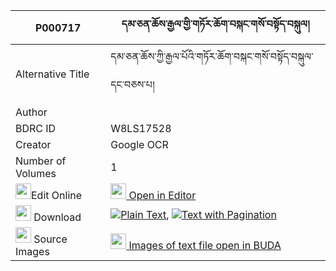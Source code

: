 |P000717|དམ་ཅན་ཆོས་རྒྱལ་གྱི་གཏོར་ཆོག་བསྐང་གསོ་བསྟོད་བསྐུལ། 
| --- | --- 
|Alternative Title |དམ་ཅན་ཆོས་ཀྱི་རྒྱལ་པོའི་གཏོར་ཆོག་བསྐང་གསོ་བསྟོད་བསྐུལ་དང་བཅས་པ།
|Author | 
|BDRC ID | W8LS17528
|Creator | Google OCR
|Number of Volumes| 1
|<img width="25" src="https://img.icons8.com/color/25/000000/edit-property.png">Edit Online| [<img width="25" src="https://avatars.githubusercontent.com/u/45091458?s=200&v=4"> Open in Editor](http://editor.openpecha.org/P000717)
|<img width="25" src="https://img.icons8.com/fluent/48/000000/download-2.png"/>  Download | [![](https://img.icons8.com/color/20/000000/txt.png)Plain Text](https://github.com/Openpecha/P000717/releases/download/v1/damchen_chogyal_gyi_tor_chok_k_plain_P000717.zip), [![](https://img.icons8.com/color/20/000000/txt.png)Text with Pagination](https://github.com/Openpecha/P000717/releases/download/v1/damchen_chogyal_gyi_tor_chok_k_pages_P000717.zip)
|<img width="25" src="https://img.icons8.com/plasticine/100/000000/pictures-folder.png"/>  Source Images | [<img width="25" src="https://library.bdrc.io/icons/BUDA-small.svg"> Images of text file open in BUDA](https://library.bdrc.io/show/bdr:W8LS17528)